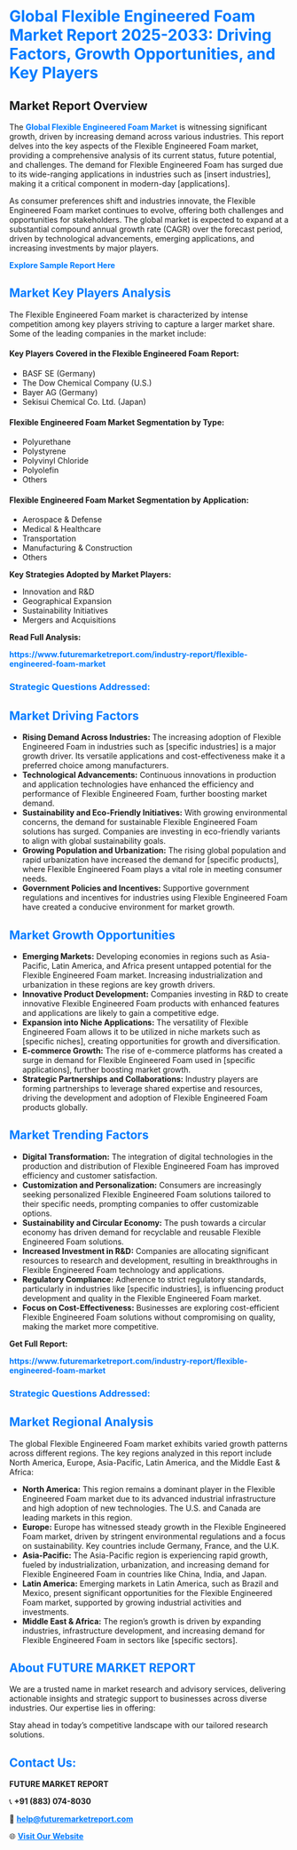 <h1 style="color: #007BFF;">Global Flexible Engineered Foam Market Report 2025-2033: Driving Factors, Growth Opportunities, and Key Players</h1>

<section id="overview">
<h2>Market Report Overview</h2>
<p>The <a href="https://www.futuremarketreport.com/industry-report/flexible-engineered-foam-market" style="color: #007BFF; text-decoration: none;"><strong>Global Flexible Engineered Foam Market</strong></a> is witnessing significant growth, driven by increasing demand across various industries. This report delves into the key aspects of the Flexible Engineered Foam market, providing a comprehensive analysis of its current status, future potential, and challenges. The demand for Flexible Engineered Foam has surged due to its wide-ranging applications in industries such as [insert industries], making it a critical component in modern-day [applications].</p>
<p>As consumer preferences shift and industries innovate, the Flexible Engineered Foam market continues to evolve, offering both challenges and opportunities for stakeholders. The global market is expected to expand at a substantial compound annual growth rate (CAGR) over the forecast period, driven by technological advancements, emerging applications, and increasing investments by major players.</p>
</section>

<section id="overview">
<p><a href="https://www.futuremarketreport.com/request-sample/reportId=53799" style="color: #007BFF; text-decoration: none;"><strong>Explore Sample Report Here</strong></a></p>
</section>

<section id="key-players">
<h2 style="color: #007BFF;">Market Key Players Analysis</h2>
<p>The Flexible Engineered Foam market is characterized by intense competition among key players striving to capture a larger market share. Some of the leading companies in the market include:</p>
<h4>Key Players Covered in the Flexible Engineered Foam Report:</h4>
<ul><li>BASF SE (Germany)</li><li>The Dow Chemical Company (U.S.)</li><li>Bayer AG (Germany)</li><li>Sekisui Chemical Co. Ltd. (Japan)</li></ul>
<h4>Flexible Engineered Foam Market Segmentation by Type:</h4>
<ul><li>Polyurethane</li><li>Polystyrene</li><li>Polyvinyl Chloride</li><li>Polyolefin</li><li>Others</li></ul>

<h4>Flexible Engineered Foam Market Segmentation by Application:</h4>
<ul><li>Aerospace &amp; Defense</li><li>Medical &amp; Healthcare</li><li>Transportation</li><li>Manufacturing &amp; Construction</li><li>Others</li></ul>
<p><strong>Key Strategies Adopted by Market Players:</strong></p>
<ul>
<li>Innovation and R&D</li>
<li>Geographical Expansion</li>
<li>Sustainability Initiatives</li>
<li>Mergers and Acquisitions</li>
</ul>
</section>

<section>
<p><strong>Read Full Analysis: </strong></p><a href="https://www.futuremarketreport.com/industry-report/flexible-engineered-foam-market" style="color: #007BFF; text-decoration: none;"><strong>https://www.futuremarketreport.com/industry-report/flexible-engineered-foam-market</strong></a>
<h3 style="color: #007BFF;">Strategic Questions Addressed:</h3>
</section>

<section id="driving-factors">
<h2 style="color: #007BFF;">Market Driving Factors</h2>
<ul>
<li><strong>Rising Demand Across Industries:</strong> The increasing adoption of Flexible Engineered Foam in industries such as [specific industries] is a major growth driver. Its versatile applications and cost-effectiveness make it a preferred choice among manufacturers.</li>
<li><strong>Technological Advancements:</strong> Continuous innovations in production and application technologies have enhanced the efficiency and performance of Flexible Engineered Foam, further boosting market demand.</li>
<li><strong>Sustainability and Eco-Friendly Initiatives:</strong> With growing environmental concerns, the demand for sustainable Flexible Engineered Foam solutions has surged. Companies are investing in eco-friendly variants to align with global sustainability goals.</li>
<li><strong>Growing Population and Urbanization:</strong> The rising global population and rapid urbanization have increased the demand for [specific products], where Flexible Engineered Foam plays a vital role in meeting consumer needs.</li>
<li><strong>Government Policies and Incentives:</strong> Supportive government regulations and incentives for industries using Flexible Engineered Foam have created a conducive environment for market growth.</li>
</ul>
</section>

<section id="growth-opportunities">
<h2 style="color: #007BFF;">Market Growth Opportunities</h2>
<ul>
<li><strong>Emerging Markets:</strong> Developing economies in regions such as Asia-Pacific, Latin America, and Africa present untapped potential for the Flexible Engineered Foam market. Increasing industrialization and urbanization in these regions are key growth drivers.</li>
<li><strong>Innovative Product Development:</strong> Companies investing in R&D to create innovative Flexible Engineered Foam products with enhanced features and applications are likely to gain a competitive edge.</li>
<li><strong>Expansion into Niche Applications:</strong> The versatility of Flexible Engineered Foam allows it to be utilized in niche markets such as [specific niches], creating opportunities for growth and diversification.</li>
<li><strong>E-commerce Growth:</strong> The rise of e-commerce platforms has created a surge in demand for Flexible Engineered Foam used in [specific applications], further boosting market growth.</li>
<li><strong>Strategic Partnerships and Collaborations:</strong> Industry players are forming partnerships to leverage shared expertise and resources, driving the development and adoption of Flexible Engineered Foam products globally.</li>
</ul>
</section>

<section id="trending-factors">
<h2 style="color: #007BFF;">Market Trending Factors</h2>
<ul>
<li><strong>Digital Transformation:</strong> The integration of digital technologies in the production and distribution of Flexible Engineered Foam has improved efficiency and customer satisfaction.</li>
<li><strong>Customization and Personalization:</strong> Consumers are increasingly seeking personalized Flexible Engineered Foam solutions tailored to their specific needs, prompting companies to offer customizable options.</li>
<li><strong>Sustainability and Circular Economy:</strong> The push towards a circular economy has driven demand for recyclable and reusable Flexible Engineered Foam solutions.</li>
<li><strong>Increased Investment in R&D:</strong> Companies are allocating significant resources to research and development, resulting in breakthroughs in Flexible Engineered Foam technology and applications.</li>
<li><strong>Regulatory Compliance:</strong> Adherence to strict regulatory standards, particularly in industries like [specific industries], is influencing product development and quality in the Flexible Engineered Foam market.</li>
<li><strong>Focus on Cost-Effectiveness:</strong> Businesses are exploring cost-efficient Flexible Engineered Foam solutions without compromising on quality, making the market more competitive.</li>
</ul>
</section>

<section>
<p><strong>Get Full Report: </strong></p><a href="https://www.futuremarketreport.com/industry-report/flexible-engineered-foam-market" style="color: #007BFF; text-decoration: none;"><strong>https://www.futuremarketreport.com/industry-report/flexible-engineered-foam-market</strong></a>
<h3 style="color: #007BFF;">Strategic Questions Addressed:</h3>
</section>


<section id="regional-analysis">
<h2 style="color: #007BFF;">Market Regional Analysis</h2>
<p>The global Flexible Engineered Foam market exhibits varied growth patterns across different regions. The key regions analyzed in this report include North America, Europe, Asia-Pacific, Latin America, and the Middle East & Africa:</p>
<ul>
<li><strong>North America:</strong> This region remains a dominant player in the Flexible Engineered Foam market due to its advanced industrial infrastructure and high adoption of new technologies. The U.S. and Canada are leading markets in this region.</li>
<li><strong>Europe:</strong> Europe has witnessed steady growth in the Flexible Engineered Foam market, driven by stringent environmental regulations and a focus on sustainability. Key countries include Germany, France, and the U.K.</li>
<li><strong>Asia-Pacific:</strong> The Asia-Pacific region is experiencing rapid growth, fueled by industrialization, urbanization, and increasing demand for Flexible Engineered Foam in countries like China, India, and Japan.</li>
<li><strong>Latin America:</strong> Emerging markets in Latin America, such as Brazil and Mexico, present significant opportunities for the Flexible Engineered Foam market, supported by growing industrial activities and investments.</li>
<li><strong>Middle East & Africa:</strong> The region’s growth is driven by expanding industries, infrastructure development, and increasing demand for Flexible Engineered Foam in sectors like [specific sectors].</li>
</ul>
</section>

<footer>
<h2 style="color: #007BFF;">About FUTURE MARKET REPORT</h2>
<p>We are a trusted name in market research and advisory services, delivering actionable insights and strategic support to businesses across diverse industries. Our expertise lies in offering:</p>

<p>Stay ahead in today’s competitive landscape with our tailored research solutions.</p>

<h2 style="color: #007BFF;">Contact Us:</h2>
<p><strong>FUTURE MARKET REPORT</strong></p>
<p>📞 <strong>+91 (883) 074-8030</strong></p>
<p>📧 <strong><a href="mailto:help@futuremarketreport.com" style="color: #007BFF;">help@futuremarketreport.com</a></strong></p>
<p>🌐 <strong><a href="https://www.futuremarketreport.com/" style="color: #007BFF;">Visit Our Website</a></strong></p>
</footer>